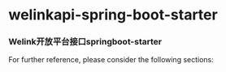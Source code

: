 # welinkapi-spring-boot-starter

### Welink开放平台接口springboot-starter

For further reference, please consider the following sections:

